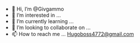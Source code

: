 - 👋 Hi, I’m @Givgammo
- 👀 I’m interested in ...
- 🌱 I’m currently learning ...
- 💞️ I’m looking to collaborate on ...
- 📫 How to reach me ... Hugoboss4772@gmail.com 

<!---
Givgammo/Givgammo is a ✨ special ✨ repository because its `README.md` (this file) appears on your GitHub profile.
You can click the Preview link to take a look at your changes.
--->
